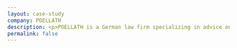 ```yaml
---
layout: case-study
company: POELLATH
description: <p>POELLATH is a German law firm specializing in advice on transactions and asset management.</p><p>When they were looking to build custom software tools to improve workflows, we conducted a product strategy workshop with them to develop a clear understanding of these tools and enable the next steps.</p>
permalink: false
---
```

